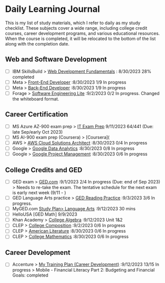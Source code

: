 # Daily Learning Journal
This is my list of study materials, which I refer to daily as my study checklist. These subjects cover a wide range, including college credit courses, career development programs, and various educational resources. When the course is completed, it will be relocated to the bottom of the list along with the completion date.

## Web and Software Development
- [ ] IBM SkillsBuild >  [Web Development Fundamentals](https://skills.yourlearning.ibm.com/activity/PLAN-8749C02A78EC?channelId=CNL_LCB_1616447372894)  : 8/30/2023 28% completed
- [ ] Meta >  [Front-End Developer](https://www.coursera.org/in-progress) :8/30/2023 1/9 In progress
- [ ] Meta >  [Back-End Developer](https://www.coursera.org/in-progress)  :8/30/2023 1/9 In progress
- [ ] Forage > [Software Engineering Lite](https://www.theforage.com/dashboard)   :9/2/2023 0/2 In progress. Changed the whiteboard format.
      
## Career Certification
- [ ] MS Azure AZ-900 exam prep >  [IT Exam Prep](https://www.itexams.com/exam/AZ-900) 9/11/2023 64/441 (Due: late Sep/early Oct 2023)
- [ ] MS AI-900 exam prep (Coursera) > [Coursera](
- [ ] AWS >   [AWS Cloud Solutions Architect](https://www.coursera.org/in-progress)  :8/30/2023 0/4 In progress
- [ ] Google >  [Google Data Analytics](https://www.coursera.org/in-progress)  :8/30/2023 0/8 In progress
- [ ] Google >  [Google Project Management](https://www.coursera.org/in-progress)  :8/30/2023 0/6 In progress
      
## College Credits and GED
- [ ] GED exam >  [GED.com](https://app.ged.com/login?language=ENU&locale=USA)   :9/1/2023 2/4 In progress (Due: end of Sep 2023) > Needs to re-take the exam. The tentative schedule for the next exam is early next week (9/11 - )
- [ ] GED Language Arts practice > [GED Reading Practice](https://www.gedpracticequestions.com/ged-reading-practice-test/)  :9/3/2023 3/6 In progress.
- [ ] MyGED.com [Study Plan> Language Arts](https://plus.aztecsoftware.com/) :9/12/2023 30 mins
- [ ] HelloUSA [GED Math] 9/9/2023 
- [ ] Khan Academy > [College Algebra](https://www.khanacademy.org/math/college-algebra/xa5dd2923c88e7aa8:linear-equations-and-inequalities/xa5dd2923c88e7aa8:solving-equations-with-one-unknown/e/multistep_equations_with_distribution) :9/12/2023 Unit 1&2
- [ ] CLEP >   [College Composition](https://courses.modernstates.org/dashboard)   :9/2/2023 0/6 In progress
- [ ] CLEP >   [American Literature](https://courses.modernstates.org/dashboard)   :8/30/2023 0/6 In progress
- [ ] CLEP >   [College Mathematics](https://courses.modernstates.org/dashboard)   :8/30/2023 0/6 In progress
      
## Career Development
- [ ] Accenture >  [My Training Plan (Career Development)](https://cas.cclearning.accenture.com/cas/login?service=https%3A%2F%2Fccusa-lms.cclearning.accenture.com%2Flogin%2Findex.php)  :9/12/2023 13/15 In progress > Mobile - Financial Literacy Part 2: Budgeting and Financial Goals: completed

